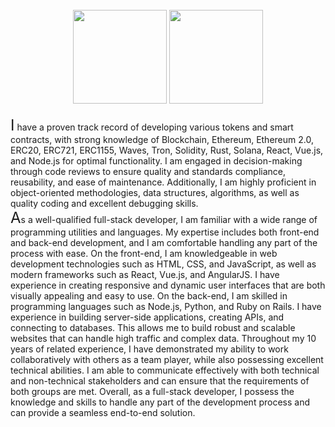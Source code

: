 <div align="center">

<br/>
<img height="150px" src="https://github-readme-stats.vercel.app/api/top-langs?username=shing-ho&layout=compact&theme=dracula">
<img height="150px" src="https://github-readme-stats.vercel.app/api?username=Charles-repo&show_icons=true&theme=dracula&count_private=true&private=true">
<br/>
<br/>
</div>
<span style="font-size:24px">I</span> have a proven track record of developing various tokens and smart contracts, with strong knowledge of Blockchain, Ethereum, Ethereum 2.0, ERC20, ERC721, ERC1155, Waves, Tron, Solidity, Rust, Solana, React, Vue.js, and Node.js for optimal functionality. I am engaged in decision-making through code reviews to ensure quality and standards compliance, reusability, and ease of maintenance. Additionally, I am highly proficient in object-oriented methodologies, data structures, algorithms, as well as quality coding and excellent debugging skills.
<br/>
<span style="font-size:24px">A</span>s a well-qualified full-stack developer, I am familiar with a wide range of programming utilities and languages. My expertise includes both front-end and back-end development, and I am comfortable handling any part of the process with ease.
On the front-end, I am knowledgeable in web development technologies such as HTML, CSS, and JavaScript, as well as modern frameworks such as React, Vue.js, and AngularJS. I have experience in creating responsive and dynamic user interfaces that are both visually appealing and easy to use.
On the back-end, I am skilled in programming languages such as Node.js, Python, and Ruby on Rails. I have experience in building server-side applications, creating APIs, and connecting to databases. This allows me to build robust and scalable websites that can handle high traffic and complex data.
Throughout my 10 years of related experience, I have demonstrated my ability to work collaboratively with others as a team player, while also possessing excellent technical abilities. I am able to communicate effectively with both technical and non-technical stakeholders and can ensure that the requirements of both groups are met.
Overall, as a full-stack developer, I possess the knowledge and skills to handle any part of the development process and can provide a seamless end-to-end solution.
